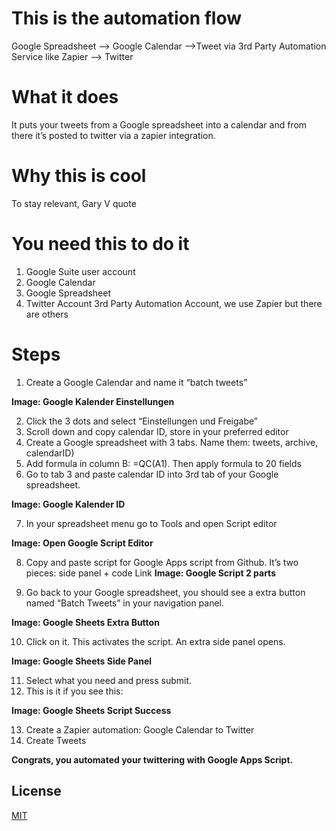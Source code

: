 # This is the automation flow
Google Spreadsheet --> Google Calendar -->Tweet via 3rd Party Automation Service like Zapier --> Twitter

# What it does
It puts your tweets from a Google spreadsheet into a calendar and from there it’s posted to twitter via a zapier integration.

# Why this is cool 
To stay relevant, Gary V quote

# You need this to do it
1. Google Suite user account
2. Google Calendar
3. Google Spreadsheet
4. Twitter Account
3rd Party Automation Account, we use Zapier but there are others

# Steps
1. Create a Google Calendar and name it “batch tweets”

__Image: Google Kalender Einstellungen__

2. Click the 3 dots and select “Einstellungen und Freigabe”
3. Scroll down and copy calendar ID, store in your preferred editor
4. Create a Google spreadsheet with 3 tabs. Name them: tweets, archive, calendarID)
5. Add formula in column B: =QC(A1). Then apply formula to 20 fields
6. Go to tab 3 and paste calendar ID into 3rd tab of your Google spreadsheet.

__Image: Google Kalender ID__

7. In your spreadsheet menu go to Tools and open Script editor

__Image: Open Google Script Editor__

8. Copy and paste script for Google Apps script from Github. It’s two pieces: side panel + code
Link
__Image: Google Script 2 parts__

9. Go back to your Google spreadsheet, you should see a extra button named “Batch Tweets” in your navigation panel.

__Image: Google Sheets Extra Button__

10. Click on it. This activates the script. An extra side panel opens. 

__Image: Google Sheets Side Panel__

11. Select what you need and press submit. 
12. This is it if you see this:

__Image: Google Sheets Script Success__

13. Create a Zapier automation: Google Calendar to Twitter
14. Create Tweets

__Congrats, you automated your twittering with Google Apps Script.__

## License

[MIT](https://choosealicense.com/licenses/mit/)
